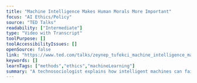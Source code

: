 ```yaml
---
title: "Machine Intelligence Makes Human Morals More Important"
focus: "AI Ethics/Policy"
source: "TED Talks"
readability: ["Intermediate"]
type: "Video with Transcript"
toolPurpose: []
toolAccessibilityIssues: []
openSource: false
link: "https://www.ted.com/talks/zeynep_tufekci_machine_intelligence_makes_human_morals_more_important"
keywords: []
learnTags: ["methods","ethics","machineLearning"]
summary: "A technosociologist explains how intelligent machines can fail in unexpected ways that don't fit human error patterns, highlighting the importance of human ethics in machine learning development. "
---
```


